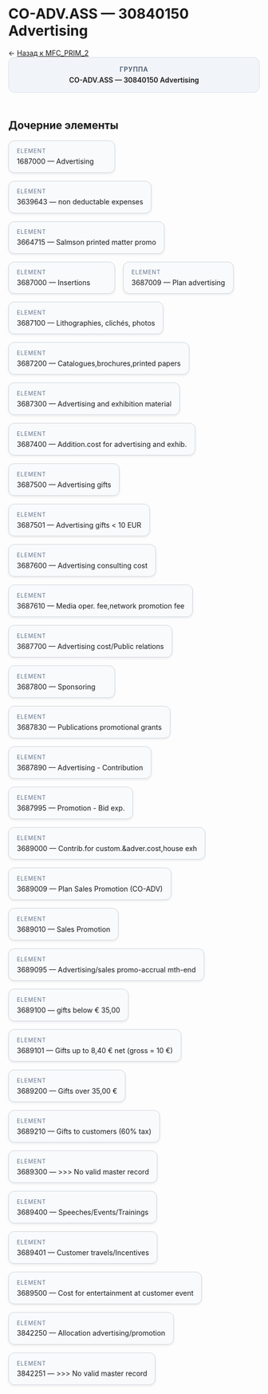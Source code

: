 # CO-ADV.ASS — 30840150 Advertising
<p class="cc-breadcrumb">← <a href='../../level_01/MFC_PRIM_2/'>Назад к MFC_PRIM_2</a></p>
<style>
.cc-container { display: flex; flex-direction: column; gap: 1.5rem; }
.cc-breadcrumb { margin: 0; }
.cc-parent { padding: 1rem 1.25rem; border-radius: 12px; background: #f1f5f9; border: 1px solid #d8dee9; text-align: center; font-weight: 600; }
.cc-parent .cc-tag { font-size: 0.8rem; text-transform: uppercase; color: #475569; letter-spacing: 0.06em; }
.cc-children { display: flex; flex-wrap: wrap; gap: 1rem; }
.cc-tile { display: block; min-width: 180px; padding: 0.85rem 1rem; border-radius: 12px; border: 1px solid #d1d5db; background: #ffffff; box-shadow: 0 2px 4px rgba(15, 23, 42, 0.08); transition: transform 0.1s ease, box-shadow 0.1s ease; color: inherit; text-decoration: none; }
.cc-tile:hover { transform: translateY(-2px); box-shadow: 0 6px 12px rgba(15, 23, 42, 0.15); }
.cc-tile-leaf { background: #f8fafc; }
.cc-tag { font-size: 0.7rem; color: #64748b; text-transform: uppercase; letter-spacing: 0.08em; margin-bottom: 0.3rem; }
</style>
<div class='cc-container'>
  <div class='cc-parent'>
    <div class='cc-tag'>Группа</div>
    <div>CO-ADV.ASS — 30840150 Advertising</div>
  </div>
  <div>
    <h2>Дочерние элементы</h2>
<div class='cc-children'><div class='cc-tile cc-tile-leaf'><div class='cc-tag'>ELEMENT</div><div>1687000 — Advertising</div></div><div class='cc-tile cc-tile-leaf'><div class='cc-tag'>ELEMENT</div><div>3639643 — non deductable expenses</div></div><div class='cc-tile cc-tile-leaf'><div class='cc-tag'>ELEMENT</div><div>3664715 — Salmson printed matter promo</div></div><div class='cc-tile cc-tile-leaf'><div class='cc-tag'>ELEMENT</div><div>3687000 — Insertions</div></div><div class='cc-tile cc-tile-leaf'><div class='cc-tag'>ELEMENT</div><div>3687009 — Plan advertising</div></div><div class='cc-tile cc-tile-leaf'><div class='cc-tag'>ELEMENT</div><div>3687100 — Lithographies, clichés, photos</div></div><div class='cc-tile cc-tile-leaf'><div class='cc-tag'>ELEMENT</div><div>3687200 — Catalogues,brochures,printed papers</div></div><div class='cc-tile cc-tile-leaf'><div class='cc-tag'>ELEMENT</div><div>3687300 — Advertising and exhibition material</div></div><div class='cc-tile cc-tile-leaf'><div class='cc-tag'>ELEMENT</div><div>3687400 — Addition.cost for advertising and exhib.</div></div><div class='cc-tile cc-tile-leaf'><div class='cc-tag'>ELEMENT</div><div>3687500 — Advertising gifts</div></div><div class='cc-tile cc-tile-leaf'><div class='cc-tag'>ELEMENT</div><div>3687501 — Advertising gifts &lt; 10 EUR</div></div><div class='cc-tile cc-tile-leaf'><div class='cc-tag'>ELEMENT</div><div>3687600 — Advertising consulting cost</div></div><div class='cc-tile cc-tile-leaf'><div class='cc-tag'>ELEMENT</div><div>3687610 — Media oper. fee,network promotion fee</div></div><div class='cc-tile cc-tile-leaf'><div class='cc-tag'>ELEMENT</div><div>3687700 — Advertising cost/Public relations</div></div><div class='cc-tile cc-tile-leaf'><div class='cc-tag'>ELEMENT</div><div>3687800 — Sponsoring</div></div><div class='cc-tile cc-tile-leaf'><div class='cc-tag'>ELEMENT</div><div>3687830 — Publications promotional grants</div></div><div class='cc-tile cc-tile-leaf'><div class='cc-tag'>ELEMENT</div><div>3687890 — Advertising - Contribution</div></div><div class='cc-tile cc-tile-leaf'><div class='cc-tag'>ELEMENT</div><div>3687995 — Promotion - Bid exp.</div></div><div class='cc-tile cc-tile-leaf'><div class='cc-tag'>ELEMENT</div><div>3689000 — Contrib.for custom.&amp;adver.cost,house exh</div></div><div class='cc-tile cc-tile-leaf'><div class='cc-tag'>ELEMENT</div><div>3689009 — Plan Sales Promotion (CO-ADV)</div></div><div class='cc-tile cc-tile-leaf'><div class='cc-tag'>ELEMENT</div><div>3689010 — Sales Promotion</div></div><div class='cc-tile cc-tile-leaf'><div class='cc-tag'>ELEMENT</div><div>3689095 — Advertising/sales promo-accrual mth-end</div></div><div class='cc-tile cc-tile-leaf'><div class='cc-tag'>ELEMENT</div><div>3689100 — gifts below € 35,00</div></div><div class='cc-tile cc-tile-leaf'><div class='cc-tag'>ELEMENT</div><div>3689101 — Gifts up to 8,40 € net (gross = 10 €)</div></div><div class='cc-tile cc-tile-leaf'><div class='cc-tag'>ELEMENT</div><div>3689200 — Gifts over 35,00 €</div></div><div class='cc-tile cc-tile-leaf'><div class='cc-tag'>ELEMENT</div><div>3689210 — Gifts to customers (60% tax)</div></div><div class='cc-tile cc-tile-leaf'><div class='cc-tag'>ELEMENT</div><div>3689300 — &gt;&gt;&gt; No valid master record</div></div><div class='cc-tile cc-tile-leaf'><div class='cc-tag'>ELEMENT</div><div>3689400 — Speeches/Events/Trainings</div></div><div class='cc-tile cc-tile-leaf'><div class='cc-tag'>ELEMENT</div><div>3689401 — Customer travels/Incentives</div></div><div class='cc-tile cc-tile-leaf'><div class='cc-tag'>ELEMENT</div><div>3689500 — Cost for entertainment at customer event</div></div><div class='cc-tile cc-tile-leaf'><div class='cc-tag'>ELEMENT</div><div>3842250 — Allocation advertising/promotion</div></div><div class='cc-tile cc-tile-leaf'><div class='cc-tag'>ELEMENT</div><div>3842251 — &gt;&gt;&gt; No valid master record</div></div></div>
  </div>
</div>

